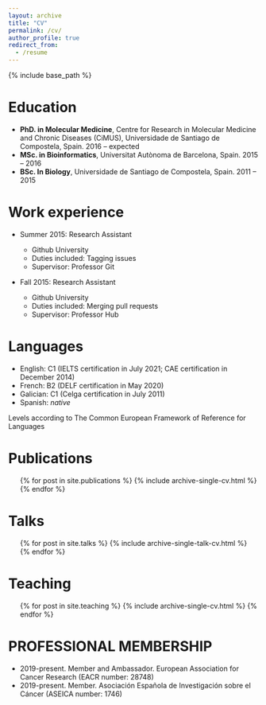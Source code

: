 ```yaml
---
layout: archive
title: "CV"
permalink: /cv/
author_profile: true
redirect_from:
  - /resume
---
```


{% include base_path %}

Education
======
* **PhD. in Molecular Medicine**, Centre for Research in Molecular Medicine and Chronic Diseases (CiMUS), Universidade de Santiago de Compostela, Spain. 2016 – expected 
* **MSc. in Bioinformatics**, Universitat Autònoma de Barcelona, Spain. 2015 – 2016	
* **BSc. In Biology**, Universidade de Santiago de Compostela, Spain. 2011 – 2015 	

Work experience
======
* Summer 2015: Research Assistant
  * Github University
  * Duties included: Tagging issues
  * Supervisor: Professor Git

* Fall 2015: Research Assistant
  * Github University
  * Duties included: Merging pull requests
  * Supervisor: Professor Hub
  
Languages
======
* English: C1 (IELTS certification in July 2021; CAE certification in December 2014)
* French:	B2 (DELF certification in May 2020)
* Galician: C1 (Celga certification in July 2011)
* Spanish: _native_

Levels according to The Common European Framework of Reference for Languages


Publications
======
  <ul>{% for post in site.publications %}
    {% include archive-single-cv.html %}
  {% endfor %}</ul>
  
Talks
======
  <ul>{% for post in site.talks %}
    {% include archive-single-talk-cv.html %}
  {% endfor %}</ul>
  
Teaching
======
  <ul>{% for post in site.teaching %}
    {% include archive-single-cv.html %}
  {% endfor %}</ul>
  
PROFESSIONAL MEMBERSHIP 
======
* 2019-present.	Member and Ambassador. European Association for Cancer Research (EACR number: 28748) 
* 2019-present.	Member. Asociación Española de Investigación sobre el Cáncer (ASEICA number: 1746) 

